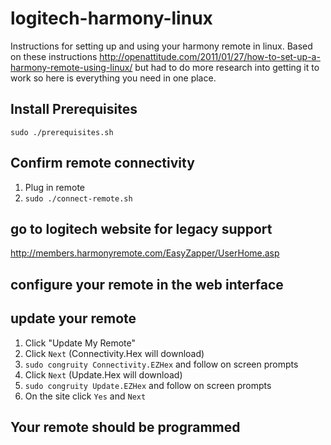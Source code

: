 # logitech-harmony-linux
Instructions for setting up and using your harmony remote in linux.  Based on these instructions http://openattitude.com/2011/01/27/how-to-set-up-a-harmony-remote-using-linux/ but had to do more research into getting it to work so here is everything you need in one place.

## Install Prerequisites
```sudo ./prerequisites.sh```

## Confirm remote connectivity
1. Plug in remote
2. ```sudo ./connect-remote.sh```

## go to logitech website for legacy support
http://members.harmonyremote.com/EasyZapper/UserHome.asp

## configure your remote in the web interface

## update your remote
1. Click "Update My Remote"
2. Click `Next` (Connectivity.Hex will download)
3. ```sudo congruity Connectivity.EZHex``` and follow on screen prompts
4. Click `Next` (Update.Hex will download)
5. ```sudo congruity Update.EZHex``` and follow on screen prompts
6. On the site click `Yes` and `Next`

## Your remote should be programmed
